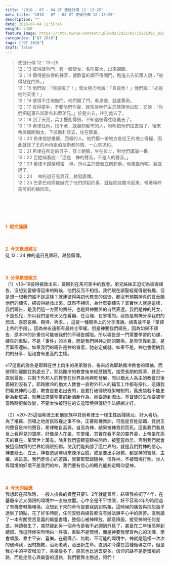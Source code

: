 ```yaml
---
title: "2018 - 07 - 04 QT 使徒行傳 12：13~25"
meta_title: "2018 - 07 - 04 QT 使徒行傳 12：13~25"
description: ""
date: 2018-07-04 12:55:45
weight: 5450
feature_image: https://cmtc.tw/wp-content/uploads/2022/03/15235392_10211799862337740_180693556567566654_o-1.webp
categories: ["QT 2018"]
tags: ["QT 2018"]
draft: false
---
```


<blockquote>使徒行傳 12：13~25<br />
12：13 彼得敲外門，有一個使女，名叫羅大，出來探聽，<br />
12：14 聽得是彼得的聲音，就歡喜的顧不得開門，跑進去告訴眾人說：「彼得站在門外。」<br />
12：15 他們說：「你是瘋了！」使女極力地說：「真是他！」他們說：「必是他的天使！」<br />
12：16 彼得不住地敲門。他們開了門，看見他，就甚驚奇。<br />
12：17 彼得擺手，不要他們作聲，就告訴他們主怎樣領他出監；又說：「你們把這事告訴雅各和眾弟兄。」於是出去，往別處去了。<br />
12：18 到了天亮，兵丁擾亂得很，不知道彼得往哪裏去了。<br />
12：19 希律找他，找不著，就審問看守的人，吩咐把他們拉去殺了。後來希律離開猶太，下該撒利亞去，住在那裏。<br />
12：20 希律惱怒推羅、西頓的人。他們那一帶地方是從王的地土得糧，因此就託了王的內侍臣伯拉斯都的情，一心來求和。<br />
12：21 希律在所定的日子，穿上朝服，坐在位上，對他們講論一番。<br />
12：22 百姓喊著說：「這是　神的聲音，不是人的聲音。」<br />
12：23 希律不歸榮耀給　神，所以主的使者立刻罰他，他被蟲所咬，氣就絕了。<br />
12：24 　神的道日見興旺，越發廣傳。<br />
12：25 巴拿巴和掃羅辦完了他們供給的事，就從耶路撒冷回來，帶著稱呼馬可的約翰同去。</blockquote><br />
&nbsp;<br />
<br />
&nbsp;<br />
<br />
<span style="color: #ff6600;"><strong>1. </strong><strong>經文誦讀</strong></span><br />
<br />
<span style="color: #ff6600;"><strong> </strong></span><br />
<br />
<span style="color: #ff6600;"><strong>2. 今天默想</strong><strong>經文<br />
</strong></span>徒 12：24 神的道日見興旺，越發廣傳。<br />
<br />
&nbsp;<br />
<br />
<span style="color: #ff6600;"><strong>3. 分享默想經文<br />
</strong></span>（1）v13~19彼得被救出來，要回到在馬可家中的教會。弟兄姊妹正迫切為彼得禱告，沒想到當彼得回來的時候，他們反而不相信。我們現在讀聖經覺得很有趣，但是想一想我們誰不是這樣？就連彼得與初代教會的信徒，都沒有預期神真的會垂聽他們的禱告，把彼得給救出來。既然不相信，為什麼要禱告？其實世人就是這樣，我們禱告，是我們這一方面的責任，也是與神關係的自然表達。我們是神的兒女，不是孤兒，所以我們是有天父在看顧、在治理、在掌權的。禱告是向神分享我們的想法、喜怒哀樂、期待、祈求…，這是一種關係上的分享溝通。禱告並不是「掌控上帝的手段」，因為神永遠都有最終主宰權。但是神要我們禱告，因為如果不禱告，原本神的計畫也可能被我們的不禱告攔阻。所以禱告是一門需要學習的功課，禱告的重點，不是「事件」的本身，而是我們與神之間的關係，是否信靠到底，是否緊密連結。如果我們的禱告是神的旨意，祂必定成就。如果不是，神也會悅納我們的分享，但祂會有更高的主權。<br />
<br />
v17這裏的雅各是耶穌在世上肉生的弟弟雅各，後來成為耶路撒冷教會的領袖，而彼得則離開往別處去了。耶路撒冷的教會後來經歷饑荒，接受長期的賙濟，甚至一直到最後，只剩下外邦人的教會在世界各地興旺發展，而以猶太人為主的教會日後萎縮到沒有了。耶路撒冷的猶太人教會一直對外邦人的福音工作都有掙扎，這讓我們看見神的心意，教會是要走出去的，是要打破傳統框架轄制的，舊皮袋若不能更新為新皮袋，就無法盛裝聖靈的新酒新作為，而要遭到淘汰。基督徒的生命要被聖靈時時更新改變，不要太快被現在的安逸環境與傳統作法捆綁才好。<br />
<br />
（2）v20~25這個希律王和他家族中其他希律王一樣生性凶殘猜忌、好大喜功。為了推羅、西頓之地居民取糧之事不快，正要趁機教訓，可能是百姓諂媚，竟說王的聲音是神的聲音，希律暗自高興，自高為神，結果被神責罰而死。這裏我們看見世上看得見的寶座，好像是人在坐、在掌權，其實在看不見的靈界裏，上帝坐在高天的寶座，掌管世上萬有。除非我們靈眼靈眼被開啟，被聖靈啟示，否則我們就會被這個物質的世界給侷限捆綁。使我們能夠勝了這世界的，就是我們對神的信心。神要廢王、立王，神要透過環境來煉淨百姓，或是要出手拯救，都是神的智慧、主權、與旨意。我們走信心的道路，就要緊緊跟隨神，信靠神，不被環境打倒。世人與環境的好壞不是我們的神，我們要有信心的眼光能夠定睛仰望神。<br />
<br />
&nbsp;<br />
<br />
<span style="color: #ff6600;"><strong>4. 今天的回應<br />
</strong></span>我想起在部隊時，一般人排長的資歷只要1、2年就能晉昇，結果我被抝了4年，在基層辛苦又侷限的環境中一直被欺壓。心中全是不平憤限，好不容易4年的時間過了有機會轉換環境，沒想到下來的命令是要我調到馬祖，這時候的痛苦與抱怨幾乎達到了頂點。花了好多時間，任何安慰與禱告都沒有辦法撫平心中的痛苦。直到讀了一本有關受苦意義的屬靈書籍，整個心被神釋放，願意降服，接受神的任何差遣。神蹟發生了，突然接到另一個命令是我不必調到外島了，甚至在二年後高昇到總部。我這時候突然明白一件事，重點不是環境，而是神要我學習內心的功課，學會順服、靠主平安、喜樂。在最痛苦、無助、不可能的環境中，神就是這樣一次次的破碎我，因材施教，治死老我，活出新生命。直到如今還在這種循環之中，但是我心中的平安增加了，喜樂變多了，感恩也比過去更多。信仰的路不是走環境的路，而是走信心與屬靈的道路，我們要靠主勝過，阿們！<br />
<br />
&nbsp;
        